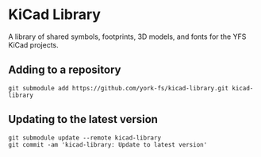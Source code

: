 # KiCad Library

A library of shared symbols, footprints, 3D models, and fonts for the YFS KiCad projects.

## Adding to a repository

    git submodule add https://github.com/york-fs/kicad-library.git kicad-library
    
## Updating to the latest version

    git submodule update --remote kicad-library
    git commit -am 'kicad-library: Update to latest version'
